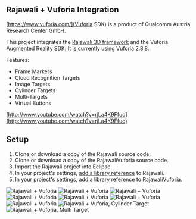 ## Rajawali + Vuforia Integration

[https://www.vuforia.com/](Vuforia SDK) is a product of Qualcomm Austria Research Center GmbH.

This project integrates the [Rajawali 3D framework](https://github.com/MasDennis/Rajawali) and the Vuforia Augmented Reality SDK.
It is currently using Vuforia 2.8.8.

Features:
* Frame Markers
* Cloud Recognition Targets
* Image Targets
* Cylinder Targets
* Multi-Targets
* Virtual Buttons

[http://www.youtube.com/watch?v=rjLa4K9Ffuo](http://www.youtube.com/watch?v=rjLa4K9Ffuo)

## Setup

1. Clone or download a copy of the Rajawali source code.
2. Clone or download a copy of the RajawaliVuforia source code.
3. Import the Rajawali project into Eclipse.
4. In your project's settings, [add a library reference](https://developer.android.com/tools/projects/projects-eclipse.html#ReferencingLibraryProject) to Rajawali.
5. In your project's settings, [add a library reference](https://developer.android.com/tools/projects/projects-eclipse.html#ReferencingLibraryProject) to RajawaliVuforia.

![Rajawali + Vuforia](http://www.rozengain.com/files/rajawali/rajawali-vuforia-001.jpg)
![Rajawali + Vuforia](http://www.rozengain.com/files/rajawali/rajawali-vuforia-002.jpg)
![Rajawali + Vuforia](http://www.rozengain.com/files/rajawali/rajawali-vuforia-003.jpg)
![Rajawali + Vuforia](http://www.rozengain.com/files/rajawali/rajawali-vuforia-004.jpg)
![Rajawali + Vuforia](http://www.rozengain.com/files/rajawali/rajawali-vuforia-005.jpg)
![Rajawali + Vuforia](http://www.rozengain.com/files/rajawali/rajawali-vuforia-006.jpg)
![Rajawali + Vuforia](http://www.rozengain.com/files/rajawali/rajawali-vuforia-007.jpg)
![Rajawali + Vuforia, Cylinder Target](http://www.rozengain.com/files/RajawaliWiki/rajawali-cylinder-target.png)
![Rajawali + Vuforia, Multi Target](http://www.rozengain.com/files/RajawaliWiki/rajawali-vuforia-multi-targets.png)

